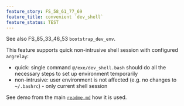 ```yaml
---
feature_story: FS_58_61_77_69
feature_title: convenient `dev_shell`
feature_status: TEST
---
```


See also FS_85_33_46_53 `bootstrap_dev_env`.

This feature supports quick non-intrusive shell session with configured `argrelay`:
*   quick: single command `@/exe/dev_shell.bash` should do all the necessary steps to set up environment temporarily
*   non-intrusive: user environment is not affected (e.g. no changes to `~/.bashrc`) - only current shell session

See demo from the main [`readme.md`][root_readme.md] how it is used.

[root_readme.md]: ../../readme.md
